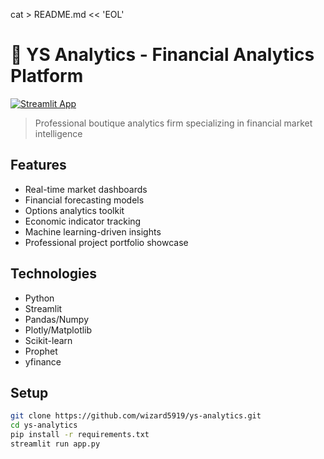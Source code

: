cat > README.md << 'EOL'
# 🚀 YS Analytics - Financial Analytics Platform

[![Streamlit App](https://static.streamlit.io/badges/streamlit_badge_black_white.svg)](https://ys-analytics.streamlit.app/)

> Professional boutique analytics firm specializing in financial market intelligence

## Features
- Real-time market dashboards
- Financial forecasting models
- Options analytics toolkit
- Economic indicator tracking
- Machine learning-driven insights
- Professional project portfolio showcase

## Technologies
- Python
- Streamlit
- Pandas/Numpy
- Plotly/Matplotlib
- Scikit-learn
- Prophet
- yfinance

## Setup
```bash
git clone https://github.com/wizard5919/ys-analytics.git
cd ys-analytics
pip install -r requirements.txt
streamlit run app.py
